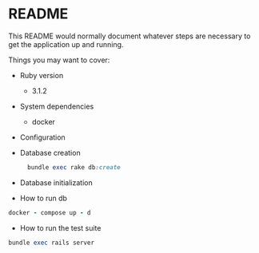 # README

This README would normally document whatever steps are necessary to get the
application up and running.

Things you may want to cover:

* Ruby version
    * 3.1.2

* System dependencies
    * docker

* Configuration

* Database creation
  ```ruby
    bundle exec rake db:create
  ```

* Database initialization
* How to run db

```ruby
docker - compose up - d
```

* How to run the test suite

```ruby
bundle exec rails server
```